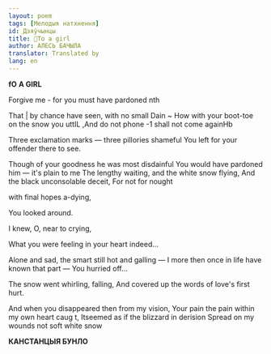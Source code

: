 ```yaml
---
layout: poem
tags: [Мелодыя натхнення]
id: Дзяўчынцы
title: 🚧To a girl
author: АЛЕСЬ БАЧЫЛА
translator: Translated by 
lang: en
---
```



 
**fO** **A GIRL**

Forgive me - for you must have pardoned nth

That | by chance have seen, with no small Dain  ~ How with your boot-toe on the snow you uttIL ,And  do not phone -1 shall not come againHb

Three exclamation marks — three pillories shameful You left for your offender there to see.

Though of your goodness he was most disdainful You would have pardoned him — it's plain to me The lengthy waiting, and the white snow flying, And the black unconsolable deceit, For  not  for nought

with final hopes a-dying,

You looked around.

I knew, O, near to crying,

What  you were feeling in your heart indeed...

Alone and sad, the smart still hot and galling — I more  then once in life have known that part  — You hurried off...

The snow went whirling, falling, And covered up the words of love's first hurt.

And when you disappeared then from my vision, Your  pain the pain within my own heart caug t, Itseemed as if the blizzard in derision Spread on my wounds not soft white snow

**КАНСТАНЦЫЯ  БУНЛО**
